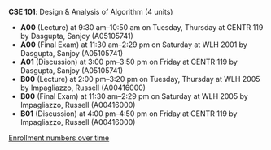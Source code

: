 **CSE 101**: Design & Analysis of Algorithm (4 units)

- **A00** (Lecture) at 9:30 am–10:50 am on Tuesday, Thursday at CENTR 119 by Dasgupta, Sanjoy (A05105741)
- **A00** (Final Exam) at 11:30 am–2:29 pm on Saturday at WLH 2001 by Dasgupta, Sanjoy (A05105741)
- **A01** (Discussion) at 3:00 pm–3:50 pm on Friday at CENTR 119 by Dasgupta, Sanjoy (A05105741)
- **B00** (Lecture) at 2:00 pm–3:20 pm on Tuesday, Thursday at WLH 2005 by Impagliazzo, Russell (A00416000)
- **B00** (Final Exam) at 11:30 am–2:29 pm on Saturday at WLH 2005 by Impagliazzo, Russell (A00416000)
- **B01** (Discussion) at 4:00 pm–4:50 pm on Friday at CENTR 119 by Impagliazzo, Russell (A00416000)

[Enrollment numbers over time](./CSE101.tsv)
